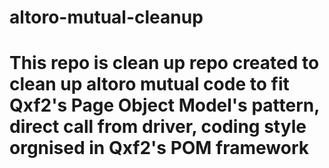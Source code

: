 # altoro-mutual-cleanup
# This repo is clean up repo created to clean up altoro mutual code to fit Qxf2's Page Object Model's pattern, direct call from driver, coding style orgnised in Qxf2's POM framework